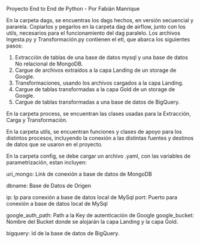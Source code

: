 Proyecto End to End de Python - Por Fabián Manrique

En la carpeta dags, se encuentras los dags hechos, en versión secuencial y pararela. Copiarlos y pegarlos en la carpeta dag de airflow, junto con los utils, necesarios para el funcionamiento del dag paralelo. Los archivos Ingesta.py y Transformación.py contienen el etl, que abarca los siguientes pasos:

1. Extracción de tablas de una base de datos mysql y una base de datos No relacional de MongoDB.
2. Cargue de archivos extraídos a la capa Landing de un storage de Google.
3. Transformaciones, usando los archivos cargados a la capa Landing.
4. Cargue de tablas transformadas a la capa Gold de un storage de Google.
5. Cargue de tablas transformadas a una base de datos de BigQuery.

En la carpeta process, se encuentran las clases usadas para la Extracción, Carga y Transformación.

En la carpeta utils, se encuentran funciones y clases de apoyo para los distintos procesos, incluyendo la conexión a las distintas fuentes y destinos de datos que se usaron en el proyecto.

En la carpeta config, se debe cargar un archivo .yaml, con las variables de parametrización, estan incluyen:

uri_mongo: Link de conexión a base de datos de MongoDB

dbname: Base de Datos de Origen

ip: Ip para conexión a base de datos local de MySql
port: Puerto para conexión a base de datos local de MySql

google_auth_path: Path a la Key de autenticación de Google
google_bucket: Nombre del Bucket donde se alojarán la capa Landing y la capa Gold.

bigquery: Id de la base de datos de BigQuery.